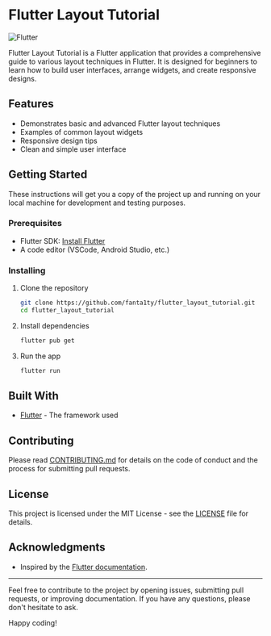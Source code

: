 # Flutter Layout Tutorial

![Flutter](https://img.shields.io/badge/Flutter-02569B?logo=flutter&logoColor=white)

Flutter Layout Tutorial is a Flutter application that provides a comprehensive guide to various layout techniques in Flutter. It is designed for beginners to learn how to build user interfaces, arrange widgets, and create responsive designs.

## Features

- Demonstrates basic and advanced Flutter layout techniques
- Examples of common layout widgets
- Responsive design tips
- Clean and simple user interface

## Getting Started

These instructions will get you a copy of the project up and running on your local machine for development and testing purposes.

### Prerequisites

- Flutter SDK: [Install Flutter](https://flutter.dev/docs/get-started/install)
- A code editor (VSCode, Android Studio, etc.)

### Installing

1. Clone the repository

   ```bash
   git clone https://github.com/fanta1ty/flutter_layout_tutorial.git
   cd flutter_layout_tutorial
   ```

2. Install dependencies

   ```bash
   flutter pub get
   ```

3. Run the app

   ```bash
   flutter run
   ```

## Built With

- [Flutter](https://flutter.dev/) - The framework used

## Contributing

Please read [CONTRIBUTING.md](CONTRIBUTING.md) for details on the code of conduct and the process for submitting pull requests.

## License

This project is licensed under the MIT License - see the [LICENSE](LICENSE) file for details.

## Acknowledgments

- Inspired by the [Flutter documentation](https://flutter.dev/docs/development/ui/layout).

---

Feel free to contribute to the project by opening issues, submitting pull requests, or improving documentation. If you have any questions, please don't hesitate to ask.

Happy coding!
